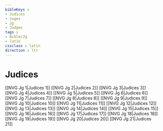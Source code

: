 ```yaml
---
bibleKeys : 
- Judices
- Juges
- Jg
- Judges
tags : 
- Bible/Jg
- latin
cssclass : latin
direction : ltr
---
```


# Judices

[[NVG Jg 1|Judices 1]]
[[NVG Jg 2|Judices 2]]
[[NVG Jg 3|Judices 3]]
[[NVG Jg 4|Judices 4]]
[[NVG Jg 5|Judices 5]]
[[NVG Jg 6|Judices 6]]
[[NVG Jg 7|Judices 7]]
[[NVG Jg 8|Judices 8]]
[[NVG Jg 9|Judices 9]]
[[NVG Jg 10|Judices 10]]
[[NVG Jg 11|Judices 11]]
[[NVG Jg 12|Judices 12]]
[[NVG Jg 13|Judices 13]]
[[NVG Jg 14|Judices 14]]
[[NVG Jg 15|Judices 15]]
[[NVG Jg 16|Judices 16]]
[[NVG Jg 17|Judices 17]]
[[NVG Jg 18|Judices 18]]
[[NVG Jg 19|Judices 19]]
[[NVG Jg 20|Judices 20]]
[[NVG Jg 21|Judices 21]]
